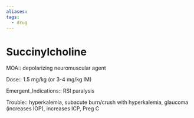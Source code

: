```yaml
---
aliases: 
tags:
  - drug
---
```

# Succinylcholine  
  
MOA:: depolarizing neuromuscular agent  
  
Dose:: 1.5 mg/kg (or 3-4 mg/kg IM)  
  
Emergent_Indications:: RSI paralysis  
  
Trouble:: hyperkalemia, subacute burn/crush with hyperkalemia, glaucoma (increases IOP), increases ICP, Preg C